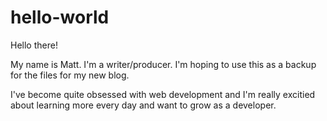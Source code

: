 # hello-world

Hello there!

My name is Matt. I'm a writer/producer. I'm hoping to use this as a backup for the files for my new blog.

I've become quite obsessed with web development and I'm really excitied about learning more every day and want to grow as a developer.
